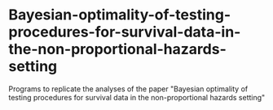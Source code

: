 # Bayesian-optimality-of-testing-procedures-for-survival-data-in-the-non-proportional-hazards-setting
Programs to replicate the analyses of the paper "Bayesian optimality of testing procedures for survival data in the non-proportional hazards setting"

